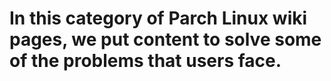 # In this category of Parch Linux wiki pages, we put content to solve some of the problems that users face.
